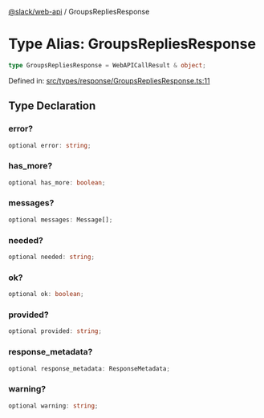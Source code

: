 [@slack/web-api](../index.md) / GroupsRepliesResponse

# Type Alias: GroupsRepliesResponse

```ts
type GroupsRepliesResponse = WebAPICallResult & object;
```

Defined in: [src/types/response/GroupsRepliesResponse.ts:11](https://github.com/slackapi/node-slack-sdk/blob/main/packages/web-api/src/types/response/GroupsRepliesResponse.ts#L11)

## Type Declaration

### error?

```ts
optional error: string;
```

### has\_more?

```ts
optional has_more: boolean;
```

### messages?

```ts
optional messages: Message[];
```

### needed?

```ts
optional needed: string;
```

### ok?

```ts
optional ok: boolean;
```

### provided?

```ts
optional provided: string;
```

### response\_metadata?

```ts
optional response_metadata: ResponseMetadata;
```

### warning?

```ts
optional warning: string;
```
